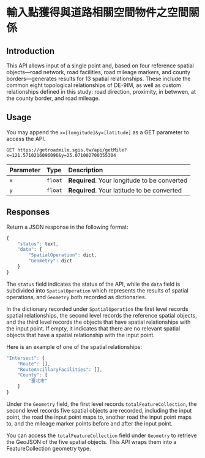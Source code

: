 # 輸入點獲得與道路相關空間物件之空間關係

## Introduction

This API allows input of a single point and, based on four reference spatial objects—road network, road facilities, road mileage markers, and county borders—generates results for 13 spatial relationships. These include the common eight topological relationships of DE-9IM, as well as custom relationships defined in this study: road direction, proximity, in betwwen, at the county border, and road mileage.

## Usage

You may append the `x=[longitude]&y=[latitude]` as a GET parameter to access the API. 

```http
GET https://getroadmile.sgis.tw/api/getMile?x=121.5710216096096&y=25.071002700355304
```

| Parameter | Type | Description |
| :--- | :--- | :--- |
| `x` | `float` | **Required**. Your longitude to be converted |
| `y` | `float` | **Required**. Your latitude to be converted |

## Responses

Return a JSON response in the following format:

```javascript
{
    "status": text,
    "data": {
        "SpatialOperation": dict,
        "Geometry": dict
    }
}
```

The `status` field indicates the status of the API, while the `data` field is subdivided into `SpatialOperation` which represents the results of spatial operations, and `Geometry` both recorded as dictionaries.

In the dictionary recorded under `SpatialOperation` the first level records spatial relationships, the second level records the reference spatial objects, and the third level records the objects that have spatial relationships with the input point. If empty, it indicates that there are no relevant spatial objects that have a spatial relationship with the input point.

Here is an example of one of the spatial relationships:

```javascript
"Intersect": {
    "Route": [],
    "RouteAncillaryFacilities": [],
    "County": [
        "臺北市"
    ]
}
```

Under the `Geometry` field, the first level records `totalFeatureCollection`, the second level records five spatial objects are recorded, including the input point, the road the input point maps to, another road the input point maps to, and the mileage marker points before and after the input point.

You can access the `totalFeatureCollection` field under `Geometry` to retrieve the GeoJSON of the five spatial objects. This API wraps them into a FeatureCollection geometry type.